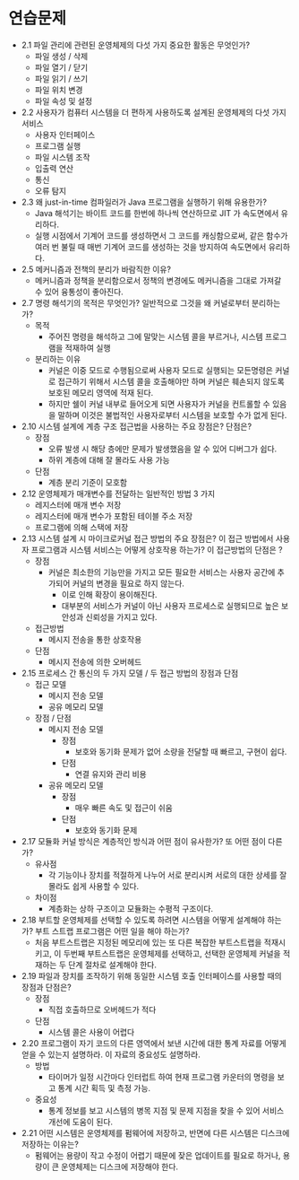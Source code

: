 # 연습문제
* 2.1 파일 관리에 관련된 운영체제의 다섯 가지 중요한 활동은 무엇인가?
	- 파일 생성 / 삭제
	- 파일 열기 / 닫기
	- 파일 읽기 / 쓰기
	- 파일 위치 변경
	- 파일 속성 및 설정
* 2.2 사용자가 컴퓨터 시스템을 더 편하게 사용하도록 설계된 운영체제의 다섯 가지 서비스
	- 사용자 인터페이스
	- 프로그램 실행
	- 파일 시스템 조작
	- 입출력 연산
	- 통신
	- 오류 탐지
* 2.3 왜 just-in-time 컴파일러가 Java 프로그램을 실행하기 위해 유용한가?
	- Java 해석기는 바이트 코드를 한번에 하나씩 연산하므로 JIT 가 속도면에서 유리하다. 
	- 실행 시점에서 기계어 코드를 생성하면서 그 코드를 캐싱함으로써, 
	같은 함수가 여러 번 불릴 때 매번 기계어 코드를 생성하는 것을 방지하여 속도면에서 유리하다.
* 2.5 메커니즘과 전책의 분리가 바람직한 이유?
	- 메커니즘과 정책을 분리함으로서 정책의 변경에도 메커니즘을 그대로 가져갈 수 있어 융통성이 좋아진다.
* 2.7 명령 해석기의 목적은 무엇인가? 일반적으로 그것을 왜 커널로부터 분리하는가?
	- 목적
		- 주어진 명령을 해석하고 그에 말맞는 시스템 콜을 부르거나, 시스템 프로그램을 적재하여 실행
	- 분리하는 이유
		- 커널은 이중 모드로 수행됨으로써 사용자 모드로 실행되는 모든명령은 
		커널로 접근하기 위해서 시스템 콜을 호출해야만 하며 커널은 훼손되지 않도록 보호된 메모리 영역에 적재 된다. 
		- 하지만 쉘이 커널 내부로 들어오게 되면 사용자가 커널을 컨트롤할 수 있음을 말하며 
		이것은 불법적인 사용자로부터 시스템을 보호할 수가 없게 된다. 
* 2.10 시스템 설계에 계층 구조 접근법을 사용하는 주요 장점은? 단점은?
	- 장점
		- 오류 발생 시 해당 층에만 문제가 발생했음을 알 수 있어 디버그가 쉽다.
		- 하위 계층에 대해 잘 몰라도 사용 가능
	- 단점
		- 계층 분리 기준이 모호함
* 2.12 운영체제가 매개변수를 전달하는 일반적인 방법 3 가지
	- 레지스터에 매개 변수 저장
	- 레지스터에 매개 변수가 포함된 테이블 주소 저장
	- 프로그램에 의해 스택에 저장
* 2.13 시스템 설계 시 마이크로커널 접근 방법의 주요 장점은? 
이 접근 방법에서 사용자 프로그램과 시스템 서비스는 어떻게 상호작용 하는가?
이 접근방법의 단점은 ?
	- 장점
		- 커널은 최소한의 기능만을 가지고 모든 필요한 서비스는 사용자 공간에 추가되어 
	커널의 변경을 필요로 하지 않는다.
			- 이로 인해 확장이 용이해진다.
			- 대부분의 서비스가 커널이 아닌 사용자 프로세스로 실행되므로 높은 보안성과 신뢰성을 가지고 있다.
	- 접근방법
		- 메시지 전송을 통한 상호작용
	- 단점
		- 메시지 전송에 의한 오버헤드
* 2.15 프로세스 간 통신의 두 가지 모델 / 두 접근 방법의 장점과 단점
	- 접근 모델
		- 메시지 전송 모델
		- 공유 메모리 모델
	- 장점 / 단점
		- 메시지 전송 모델
			- 장점
				- 보호와 동기화 문제가 없어 소량을 전달할 때 빠르고, 구현이 쉽다.
			- 단점
				- 연결 유지와 관리 비용
		- 공유 메모리 모델
			- 장점
				- 매우 빠른 속도 및 접근이 쉬움
			- 단점
				- 보호와 동기화 문제
* 2.17 모듈화 커널 방식은 계층적인 방식과 어떤 점이 유사한가? 또 어떤 점이 다른가?
	- 유사점
		- 각 기능이나 장치를 적절하게 나누어 서로 분리시켜 서로의 대한 상세를 잘 몰라도 쉽게 사용할 수 있다.
	- 차이점
		- 계층화는 상하 구조이고 모듈화는 수평적 구조이다.
* 2.18 부트할 운영체제를 선택할 수 있도록 하려면 시스템을 어떻게 설계해야 하는가? 부트 스트랩 프로그램은 어떤 일을 해야 하는가?
	- 처음 부트스트랩은 지정된 메모리에 있는 또 다른 복잡한 부트스트랩을 적재시키고, 이 두번째 부트스트랩은 
	운영체제를 선택하고, 선택한 운영체제 커널을 적재하는 두 단계 절차로 설계해야 한다.
* 2.19 파일과 장치를 조작하기 위해 동일한 시스템 호출 인터페이스를 사용할 때의 장점과 단점은?
	- 장점
		- 직접 호출하므로 오버헤드가 적다
	- 단점
		- 시스템 콜은 사용이 어렵다
* 2.20 프로그램이 자기 코드의 다른 영역에서 보낸 시간에 대한 통계 자료를 어떻게 얻을 수 있는지 설명하라. 이 자료의 중요성도 설명하라.
	- 방법
		- 타이머가 일정 시간마다 인터럽트 하여 현재 프로그램 카운터의 명령을 보고 통계 시간 획득 및 측정 가능.
	- 중요성
		- 통계 정보를 보고 시스템의 병목 지점 및 문제 지점을 찾을 수 있어 서비스 개선에 도움이 된다.
* 2.21 어떤 시스템은 운영체제를 펌웨어에 저장하고, 반면에 다른 시스템은 디스크에 저장하는 이유는?
	- 펌웨어는 용량이 작고 수정이 어렵기 때문에 잦은 업데이트를 필요로 하거나, 용량이 큰 운영체제는 디스크에 저장해야 한다.
